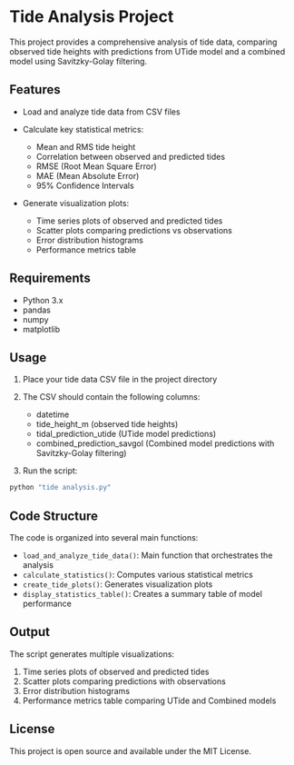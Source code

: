 # Tide Analysis Project

This project provides a comprehensive analysis of tide data, comparing observed tide heights with predictions from UTide model and a combined model using Savitzky-Golay filtering.

## Features

- Load and analyze tide data from CSV files
- Calculate key statistical metrics:
  - Mean and RMS tide height
  - Correlation between observed and predicted tides
  - RMSE (Root Mean Square Error)
  - MAE (Mean Absolute Error)
  - 95% Confidence Intervals

- Generate visualization plots:
  - Time series plots of observed and predicted tides
  - Scatter plots comparing predictions vs observations
  - Error distribution histograms
  - Performance metrics table

## Requirements

- Python 3.x
- pandas
- numpy
- matplotlib

## Usage

1. Place your tide data CSV file in the project directory
2. The CSV should contain the following columns:
   - datetime
   - tide_height_m (observed tide heights)
   - tidal_prediction_utide (UTide model predictions)
   - combined_prediction_savgol (Combined model predictions with Savitzky-Golay filtering)

3. Run the script:
```python
python "tide analysis.py"
```

## Code Structure

The code is organized into several main functions:

- `load_and_analyze_tide_data()`: Main function that orchestrates the analysis
- `calculate_statistics()`: Computes various statistical metrics
- `create_tide_plots()`: Generates visualization plots
- `display_statistics_table()`: Creates a summary table of model performance

## Output

The script generates multiple visualizations:
1. Time series plots of observed and predicted tides
2. Scatter plots comparing predictions with observations
3. Error distribution histograms
4. Performance metrics table comparing UTide and Combined models

## License

This project is open source and available under the MIT License.
